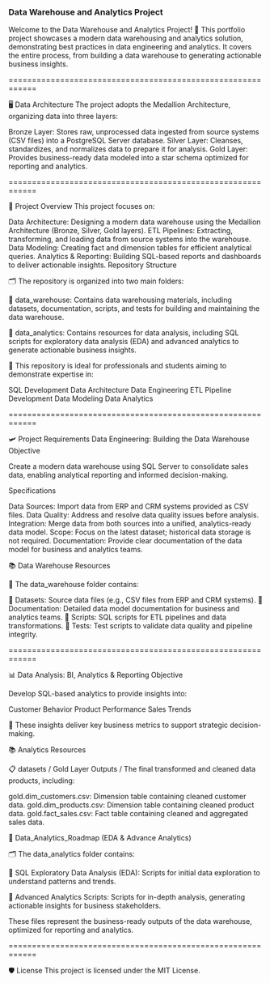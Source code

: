 ### Data Warehouse and Analytics Project

Welcome to the Data Warehouse and Analytics Project! 🚀 This portfolio project showcases a modern data warehousing and analytics solution, demonstrating best practices in data engineering and analytics. It covers the entire process, from building a data warehouse to generating actionable business insights.

============================================================

🖥 Data Architecture
The project adopts the Medallion Architecture, organizing data into three layers:

Bronze Layer: Stores raw, unprocessed data ingested from source systems (CSV files) into a PostgreSQL Server database.
Silver Layer: Cleanses, standardizes, and normalizes data to prepare it for analysis.
Gold Layer: Provides business-ready data modeled into a star schema optimized for reporting and analytics.

============================================================

📖 Project Overview
This project focuses on:

Data Architecture: Designing a modern data warehouse using the Medallion Architecture (Bronze, Silver, Gold layers).
ETL Pipelines: Extracting, transforming, and loading data from source systems into the warehouse.
Data Modeling: Creating fact and dimension tables for efficient analytical queries.
Analytics & Reporting: Building SQL-based reports and dashboards to deliver actionable insights.
Repository Structure

🗂 The repository is organized into two main folders:

📂 data_warehouse: Contains data warehousing materials, including datasets, documentation, scripts, and tests for building and maintaining the data warehouse.

📂 data_analytics: Contains resources for data analysis, including SQL scripts for exploratory data analysis (EDA) and advanced analytics to generate actionable business insights.


🎯 This repository is ideal for professionals and students aiming to demonstrate expertise in:

SQL Development
Data Architecture
Data Engineering
ETL Pipeline Development
Data Modeling
Data Analytics

============================================================

🛩 Project Requirements
Data Engineering: Building the Data Warehouse
Objective

Create a modern data warehouse using SQL Server to consolidate sales data, enabling analytical reporting and informed decision-making.

Specifications

Data Sources: Import data from ERP and CRM systems provided as CSV files.
Data Quality: Address and resolve data quality issues before analysis.
Integration: Merge data from both sources into a unified, analytics-ready data model.
Scope: Focus on the latest dataset; historical data storage is not required.
Documentation: Provide clear documentation of the data model for business and analytics teams.

📚 Data Warehouse Resources

📁 The data_warehouse folder contains:

📂 Datasets: Source data files (e.g., CSV files from ERP and CRM systems).
📂 Documentation: Detailed data model documentation for business and analytics teams.
📂 Scripts: SQL scripts for ETL pipelines and data transformations.
📂 Tests: Test scripts to validate data quality and pipeline integrity.

============================================================

📊 Data Analysis: BI, Analytics & Reporting
Objective

Develop SQL-based analytics to provide insights into:

Customer Behavior
Product Performance
Sales Trends

🔎 These insights deliver key business metrics to support strategic decision-making.

📚 Analytics Resources

📋 datasets / Gold Layer Outputs / The final transformed and cleaned data products, including:

gold.dim_customers.csv: Dimension table containing cleaned customer data.
gold.dim_products.csv: Dimension table containing cleaned product data.
gold.fact_sales.csv: Fact table containing cleaned and aggregated sales data.

📑 Data_Analytics_Roadmap (EDA & Advance Analytics)

🗂 The data_analytics folder contains:

📂 SQL Exploratory Data Analysis (EDA): Scripts for initial data exploration to understand patterns and trends.

📂 Advanced Analytics Scripts: Scripts for in-depth analysis, generating actionable insights for business stakeholders.




These files represent the business-ready outputs of the data warehouse, optimized for reporting and analytics.

============================================================

🛡️ License
This project is licensed under the MIT License.

